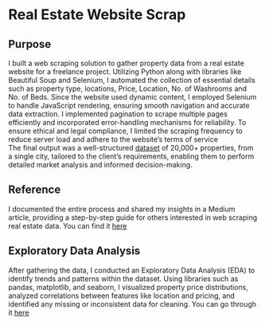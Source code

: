 # Real Estate Website Scrap

## Purpose 

I built a web scraping solution to gather property data from a real estate website for a freelance project. Utilizing Python along with libraries like Beautiful Soup and Selenium, I automated the collection of essential details such as property type, locations, Price, Location, No. of Washrooms and No. of Beds. Since the website used dynamic content, I employed Selenium to handle JavaScript rendering, ensuring smooth navigation and accurate data extraction. I implemented pagination to scrape multiple pages efficiently and incorporated error-handling mechanisms for reliability. To ensure ethical and legal compliance, I limited the scraping frequency to reduce server load and adhere to the website’s terms of service<br/> The final output was a well-structured [dataset](https://www.kaggle.com/datasets/sherafgunmetla/lahore-property-rents) of 20,000+ properties, from a single city, tailored to the client’s requirements, enabling them to perform detailed market analysis and informed decision-making.

## Reference 
I documented the entire process and shared my insights in a Medium article, providing a step-by-step guide for others interested in web scraping real estate data. You can find it [here](https://medium.com/@sherafgunmetla/web-scraping-exploratory-data-analysis-of-real-estate-rents-part-1-6adc8b8dc1d3)

## Exploratory Data Analysis 

After gathering the data, I conducted an Exploratory Data Analysis (EDA) to identify trends and patterns within the dataset. Using libraries such as pandas, matplotlib, and seaborn, I visualized property price distributions, analyzed correlations between features like location and pricing, and identified any missing or inconsistent data for cleaning. You can go through it [here](https://medium.com/@sherafgunmetla/web-scraping-exploratory-data-analysis-of-real-estate-rents-using-python-part-2-8aa277c95d02)
